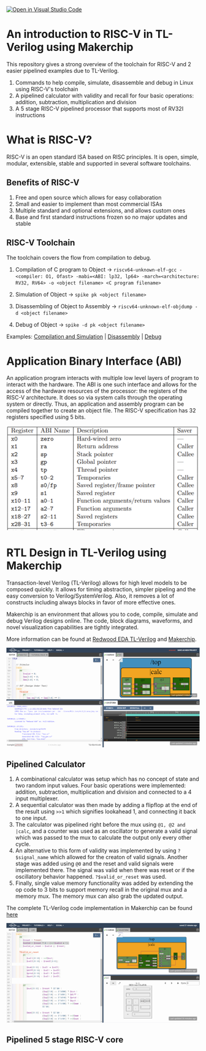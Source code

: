 [![Open in Visual Studio Code](https://classroom.github.com/assets/open-in-vscode-f059dc9a6f8d3a56e377f745f24479a46679e63a5d9fe6f495e02850cd0d8118.svg)](https://classroom.github.com/online_ide?assignment_repo_id=5468091&assignment_repo_type=AssignmentRepo)

# An introduction to RISC-V in TL-Verilog using Makerchip

This repository gives a strong overview of the toolchain for RISC-V and 2 easier pipelined examples due to TL-Verilog.

1. Commands to help compile, simulate, disassemble and debug in Linux using RISC-V's toolchain
2. A pipelined calculator with validity and recall for four basic operations: addition, subtraction, multiplication and division
3. A 5 stage RISC-V pipelined processor that supports most of RV32I instructions

# What is RISC-V?
RISC-V is an open standard ISA based on RISC principles. It is open, simple, modular, extensible, stable and supported in several software toolchains.

## Benefits of RISC-V
1. Free and open source which allows for easy collaboration
2. Small and easier to implement than most commercial ISAs
5. Multiple standard and optional extensions, and allows custom ones
4. Base and first standard instructions frozen so no major updates and stable

## RISC-V Toolchain 
The toolchain covers the flow from compilation to debug.

1. Compilation of C program to Object ->
`riscv64-unknown-elf-gcc -<compiler: O1, Ofast> -mabi=<ABI: lp32, lp64> -march=<architecture: RV32, RV64> -o <object filename> <C program filename>`

2. Simulation of Object ->
`spike pk <object filename>`

3. Disassembling of Object to Assembly ->
`riscv64-unknown-elf-objdump -d <object filename>`

4. Debug of Object ->
`spike -d pk <object filename>`



Examples: [Compilation and Simulation](https://github.com/RISCV-MYTH-WORKSHOP/riscv_myth_workshop_aug21-varghese-rahul-1/blob/master/Day2/compile_simulate.PNG) |
[Disassembly](https://github.com/RISCV-MYTH-WORKSHOP/riscv_myth_workshop_aug21-varghese-rahul-1/blob/master/Day2/disassemble.PNG) |
[Debug](https://github.com/RISCV-MYTH-WORKSHOP/riscv_myth_workshop_aug21-varghese-rahul-1/blob/master/Day2/debug.png)

# Application Binary Interface (ABI)

An application program interacts with multiple low level layers of program to interact with the hardware. The ABI is one such interface and allows for the access of the hardware resources of the processor: the registers of the RISC-V architecture. It does so via system calls through the operating system or directly. Thus, an application and assembly program can be compiled together to create an object file. The RISC-V specification has 32 registers specified using 5 bits.

![This is an image](https://github.com/RISCV-MYTH-WORKSHOP/riscv_myth_workshop_aug21-varghese-rahul-1/blob/master/Day2/ABI.PNG)

# RTL Design in TL-Verilog using Makerchip

Transaction-level Verilog (TL-Verilog) allows for high level models to be composed quickly. It allows for timing abstraction, simpler pipeling and the easy conversion to Verilog/SystemVerilog. Also, it removes a lot of constructs including always blocks in favor of more effective ones. 

Makerchip is an environment that allows you to code, compile, simulate and debug Verilog designs online. The code, block diagrams, waveforms, and novel visualization capabilities are tightly integrated.

More information can be found at [Redwood EDA TL-Verilog](https://www.redwoodeda.com/tl-verilog) and [Makerchip](https://www.makerchip.com/).

![This is an image](https://github.com/RISCV-MYTH-WORKSHOP/riscv_myth_workshop_aug21-varghese-rahul-1/blob/master/Day2/makerchip.PNG)

## Pipelined Calculator 

1. A combinational calculator was setup which has no concept of state and two random input values. Four basic operations were implemented: addition, subtraction, multiplication and division and connected to a 4 input multiplexer.
2. A sequential calculator was then made by adding a flipflop at the end of the result using `>>1` which signifies lookahead 1, and connecting it back to one input. 
3. The calculator was pipelined right before the mux using `@1, @2 and |calc`, and a counter was used as an oscillator to generate a valid signal which was passed to the mux to calculate the output only every other cycle. 
4. An alternative to this form of validity was implemented by using `?$signal_name` which allowed for the creaton of valid signals. Another stage was added using `@0` and the reset and valid signals were implemented there. The signal was valid when there was reset or if the oscillatory behavior happened. `?$valid_or_reset` was used. 
5. Finally, single value memory functionality was added by extending the op code to 3 bits to support memory recall in the original mux and a memory mux. The memory mux can also grab the updated output.

The complete TL-Verilog code implementation in Makerchip can be found [here](https://myth3.makerchip.com/sandbox/0XDfnhQOQ/0BghPjx#)

![This is an image](https://github.com/RISCV-MYTH-WORKSHOP/riscv_myth_workshop_aug21-varghese-rahul-1/blob/master/Day2/calculator.PNG)

## Pipelined 5 stage RISC-V core















